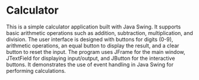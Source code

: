 # Calculator
This is a simple calculator application built with Java Swing. It supports basic arithmetic operations such as addition, subtraction, multiplication, and division. The user interface is designed with buttons for digits (0-9), arithmetic operations, an equal button to display the result, and a clear button to reset the input. The program uses JFrame for the main window, JTextField for displaying input/output, and JButton for the interactive buttons. It demonstrates the use of event handling in Java Swing for performing calculations. 
